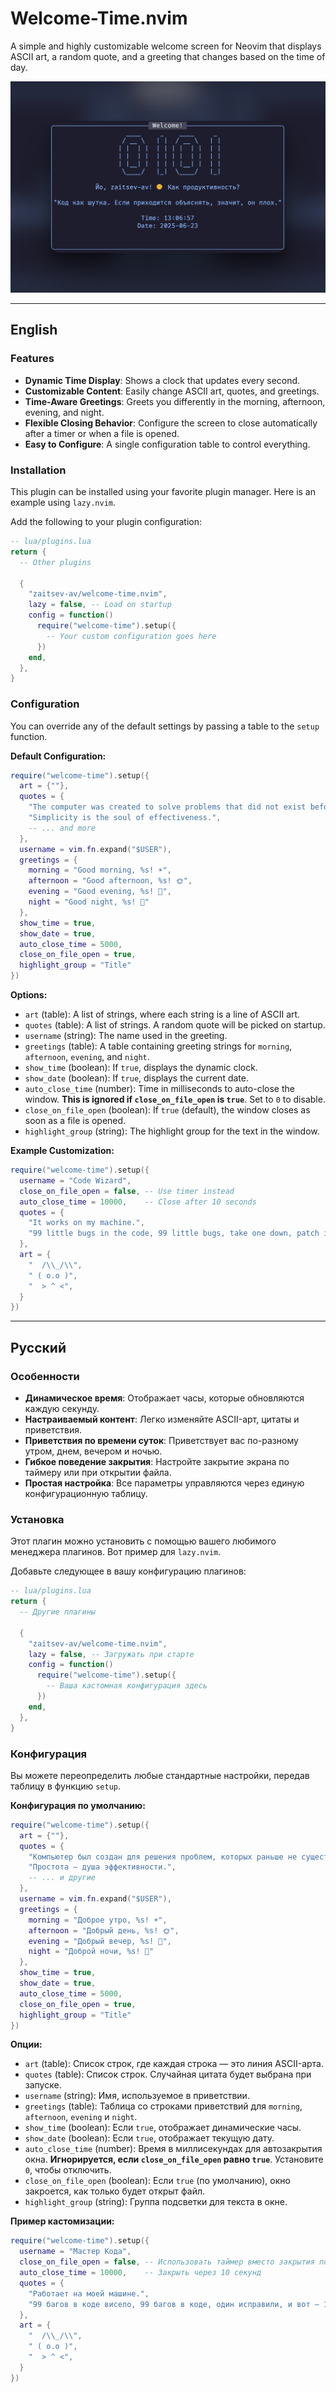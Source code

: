 # Welcome-Time.nvim

A simple and highly customizable welcome screen for Neovim that displays ASCII art, a random quote, and a greeting that changes based on the time of day.

![example.png](example.png)

---

## English

### Features

-   **Dynamic Time Display**: Shows a clock that updates every second.
-   **Customizable Content**: Easily change ASCII art, quotes, and greetings.
-   **Time-Aware Greetings**: Greets you differently in the morning, afternoon, evening, and night.
-   **Flexible Closing Behavior**: Configure the screen to close automatically after a timer or when a file is opened.
-   **Easy to Configure**: A single configuration table to control everything.

### Installation

This plugin can be installed using your favorite plugin manager. Here is an example using `lazy.nvim`.

Add the following to your plugin configuration:

```lua
-- lua/plugins.lua
return {
  -- Other plugins
  
  {
    "zaitsev-av/welcome-time.nvim",
    lazy = false, -- Load on startup
    config = function()
      require("welcome-time").setup({
        -- Your custom configuration goes here
      })
    end,
  },
}
```
### Configuration

You can override any of the default settings by passing a table to the `setup` function.

**Default Configuration:**
```lua
require("welcome-time").setup({
  art = {""},
  quotes = {
    "The computer was created to solve problems that did not exist before.",
    "Simplicity is the soul of effectiveness.",
    -- ... and more
  },
  username = vim.fn.expand("$USER"),
  greetings = {
    morning = "Good morning, %s! ☀️",
    afternoon = "Good afternoon, %s! 🌞",
    evening = "Good evening, %s! 🌆",
    night = "Good night, %s! 🌙"
  },
  show_time = true,
  show_date = true,
  auto_close_time = 5000,
  close_on_file_open = true,
  highlight_group = "Title"
})
```

**Options:**
-   `art` (table): A list of strings, where each string is a line of ASCII art.
-   `quotes` (table): A list of strings. A random quote will be picked on startup.
-   `username` (string): The name used in the greeting.
-   `greetings` (table): A table containing greeting strings for `morning`, `afternoon`, `evening`, and `night`.
-   `show_time` (boolean): If `true`, displays the dynamic clock.
-   `show_date` (boolean): If `true`, displays the current date.
-   `auto_close_time` (number): Time in milliseconds to auto-close the window. **This is ignored if `close_on_file_open` is `true`**. Set to `0` to disable.
-   `close_on_file_open` (boolean): If `true` (default), the window closes as soon as a file is opened.
-   `highlight_group` (string): The highlight group for the text in the window.

**Example Customization:**
```lua
require("welcome-time").setup({
  username = "Code Wizard",
  close_on_file_open = false, -- Use timer instead
  auto_close_time = 10000,    -- Close after 10 seconds
  quotes = {
    "It works on my machine.",
    "99 little bugs in the code, 99 little bugs, take one down, patch it around, 127 little bugs in the code."
  },
  art = {
    "  /\\_/\\",
    " ( o.o )",
    "  > ^ <",
  }
})
```
---

## Русский

### Особенности

-   **Динамическое время**: Отображает часы, которые обновляются каждую секунду.
-   **Настраиваемый контент**: Легко изменяйте ASCII-арт, цитаты и приветствия.
-   **Приветствия по времени суток**: Приветствует вас по-разному утром, днем, вечером и ночью.
-   **Гибкое поведение закрытия**: Настройте закрытие экрана по таймеру или при открытии файла.
-   **Простая настройка**: Все параметры управляются через единую конфигурационную таблицу.

### Установка

Этот плагин можно установить с помощью вашего любимого менеджера плагинов. Вот пример для `lazy.nvim`.

Добавьте следующее в вашу конфигурацию плагинов:

```lua
-- lua/plugins.lua
return {
  -- Другие плагины
  
  {
    "zaitsev-av/welcome-time.nvim",
    lazy = false, -- Загружать при старте
    config = function()
      require("welcome-time").setup({
        -- Ваша кастомная конфигурация здесь
      })
    end,
  },
}
```
### Конфигурация

Вы можете переопределить любые стандартные настройки, передав таблицу в функцию `setup`.

**Конфигурация по умолчанию:**
```lua
require("welcome-time").setup({
  art = {""},
  quotes = {
    "Компьютер был создан для решения проблем, которых раньше не существовало.",
    "Простота — душа эффективности.",
    -- ... и другие
  },
  username = vim.fn.expand("$USER"),
  greetings = {
    morning = "Доброе утро, %s! ☀️",
    afternoon = "Добрый день, %s! 🌞",
    evening = "Добрый вечер, %s! 🌆",
    night = "Доброй ночи, %s! 🌙"
  },
  show_time = true,
  show_date = true,
  auto_close_time = 5000,
  close_on_file_open = true,
  highlight_group = "Title"
})
```

**Опции:**
-   `art` (table): Список строк, где каждая строка — это линия ASCII-арта.
-   `quotes` (table): Список строк. Случайная цитата будет выбрана при запуске.
-   `username` (string): Имя, используемое в приветствии.
-   `greetings` (table): Таблица со строками приветствий для `morning`, `afternoon`, `evening` и `night`.
-   `show_time` (boolean): Если `true`, отображает динамические часы.
-   `show_date` (boolean): Если `true`, отображает текущую дату.
-   `auto_close_time` (number): Время в миллисекундах для автозакрытия окна. **Игнорируется, если `close_on_file_open` равно `true`**. Установите `0`, чтобы отключить.
-   `close_on_file_open` (boolean): Если `true` (по умолчанию), окно закроется, как только будет открыт файл.
-   `highlight_group` (string): Группа подсветки для текста в окне.

**Пример кастомизации:**
```lua
require("welcome-time").setup({
  username = "Мастер Кода",
  close_on_file_open = false, -- Использовать таймер вместо закрытия по файлу
  auto_close_time = 10000,    -- Закрыть через 10 секунд
  quotes = {
    "Работает на моей машине.",
    "99 багов в коде висело, 99 багов в коде, один исправили, и вот — 127 багов в коде."
  },
  art = {
    "  /\\_/\\",
    " ( o.o )",
    "  > ^ <",
  }
})
```
